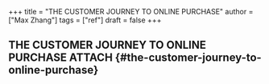 +++
title = "THE CUSTOMER JOURNEY TO ONLINE PURCHASE"
author = ["Max Zhang"]
tags = ["ref"]
draft = false
+++

## THE CUSTOMER JOURNEY TO ONLINE PURCHASE <span class="tag"><span class="ATTACH">ATTACH</span></span> {#the-customer-journey-to-online-purchase}

